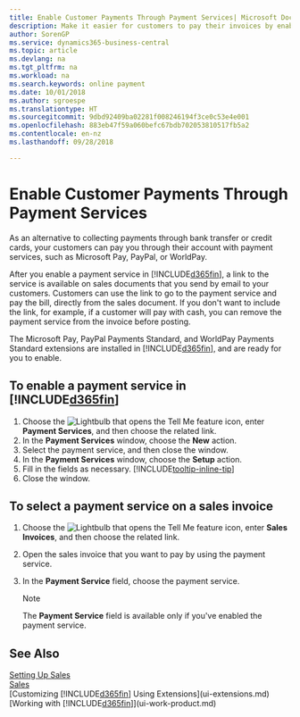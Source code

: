 ```yaml
---
title: Enable Customer Payments Through Payment Services| Microsoft Docs
description: Make it easier for customers to pay their invoices by enabling payment services.
author: SorenGP
ms.service: dynamics365-business-central
ms.topic: article
ms.devlang: na
ms.tgt_pltfrm: na
ms.workload: na
ms.search.keywords: online payment
ms.date: 10/01/2018
ms.author: sgroespe
ms.translationtype: HT
ms.sourcegitcommit: 9dbd92409ba02281f008246194f3ce0c53e4e001
ms.openlocfilehash: 883eb47f59a060befc67bdb702053810517fb5a2
ms.contentlocale: en-nz
ms.lasthandoff: 09/28/2018

---
```

# <a name="enable-customer-payments-through-payment-services"></a>Enable Customer Payments Through Payment Services
As an alternative to collecting payments through bank transfer or credit cards, your customers can pay you through their account with payment services, such as Microsoft Pay, PayPal, or WorldPay.  

After you enable a payment service in [!INCLUDE[d365fin](includes/d365fin_md.md)], a link to the service is available on sales documents that you send by email to your customers. Customers can use the link to go to the payment service and pay the bill, directly from the sales document. If you don't want to include the link, for example, if a customer will pay with cash, you can remove the payment service from the invoice before posting.  

The Microsoft Pay, PayPal Payments Standard, and WorldPay Payments Standard extensions are installed in [!INCLUDE[d365fin](includes/d365fin_md.md)], and are ready for you to enable.  

## <a name="to-enable-a-payment-service-in-included365finincludesd365finmdmd"></a>To enable a payment service in [!INCLUDE[d365fin](includes/d365fin_md.md)]
1. Choose the ![Lightbulb that opens the Tell Me feature](media/ui-search/search_small.png "Tell me what you want to do") icon, enter **Payment Services**, and then choose the related link.  
2. In the **Payment Services** window, choose the **New** action.  
3. Select the payment service, and then close the window.  
4. In the **Payment Services** window, choose the **Setup** action.  
5. Fill in the fields as necessary. [!INCLUDE[tooltip-inline-tip](includes/tooltip-inline-tip_md.md)]  
6. Close the window.  

## <a name="to-select-a-payment-service-on-a-sales-invoice"></a>To select a payment service on a sales invoice
1. Choose the ![Lightbulb that opens the Tell Me feature](media/ui-search/search_small.png "Tell me what you want to do") icon, enter **Sales Invoices**, and then choose the related link.  
2. Open the sales invoice that you want to pay by using the payment service.  
3. In the **Payment Service** field, choose the payment service.  

    > [!NOTE]  
    > The **Payment Service** field is available only if you've enabled the payment service.  

## <a name="see-also"></a>See Also  
[Setting Up Sales](sales-setup-sales.md)  
[Sales](sales-manage-sales.md)  
[Customizing [!INCLUDE[d365fin](includes/d365fin_md.md)] Using Extensions](ui-extensions.md)  
[Working with [!INCLUDE[d365fin](includes/d365fin_md.md)]](ui-work-product.md)  


